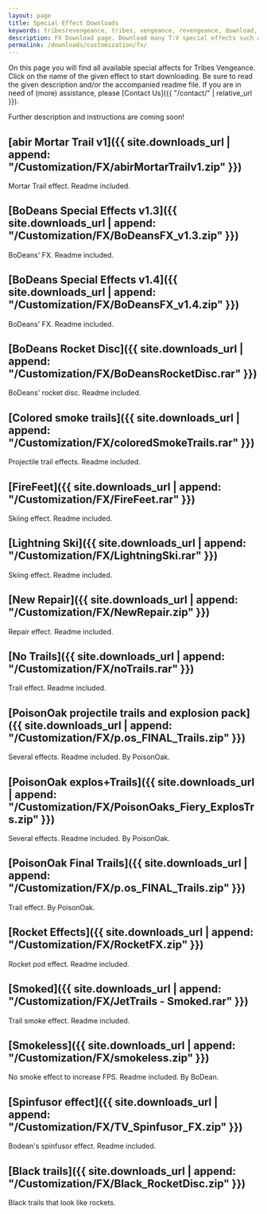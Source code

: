 ```yaml
---
layout: page
title: Special Effect Downloads
keywords: tribesrevengeance, tribes, vengeance, revengeance, download, special, effect, fx, trail, explosion, smoke
description: FX Download page. Download many T:V special effects such as trails, explosions and much more!
permalink: /downloads/customization/fx/
---
```


On this page you will find all available special affects for Tribes Vengeance. Click on the name of the given effect to start downloading. Be sure to read the given description and/or the accompanied readme file. If you are in need of (more) assistance, please [Contact Us]({{ "/contact/" | relative_url }}).

Further description and instructions are coming soon!

  
  

## [abir Mortar Trail v1]({{ site.downloads_url | append: "/Customization/FX/abirMortarTrailv1.zip" }})

Mortar Trail effect. Readme included.

  
  

## [BoDeans Special Effects v1.3]({{ site.downloads_url | append: "/Customization/FX/BoDeansFX_v1.3.zip" }})

BoDeans' FX. Readme included.

  
  

## [BoDeans Special Effects v1.4]({{ site.downloads_url | append: "/Customization/FX/BoDeansFX_v1.4.zip" }})

BoDeans' FX. Readme included.

  
  

## [BoDeans Rocket Disc]({{ site.downloads_url | append: "/Customization/FX/BoDeansRocketDisc.rar" }})

BoDeans' rocket disc. Readme included.

  
  

## [Colored smoke trails]({{ site.downloads_url | append: "/Customization/FX/coloredSmokeTrails.rar" }})

Projectile trail effects. Readme included.

  
  

## [FireFeet]({{ site.downloads_url | append: "/Customization/FX/FireFeet.rar" }})

Skiing effect. Readme included.

  
  

## [Lightning Ski]({{ site.downloads_url | append: "/Customization/FX/LightningSki.rar" }})

Skiing effect. Readme included.

  
  

## [New Repair]({{ site.downloads_url | append: "/Customization/FX/NewRepair.zip" }})

Repair effect. Readme included.

  
  

## [No Trails]({{ site.downloads_url | append: "/Customization/FX/noTrails.rar" }})

Trail effect. Readme included.

  
  

## [PoisonOak projectile trails and explosion pack]({{ site.downloads_url | append: "/Customization/FX/p.os_FINAL_Trails.zip" }})

Several effects. Readme included. By PoisonOak.

  
  

## [PoisonOak explos+Trails]({{ site.downloads_url | append: "/Customization/FX/PoisonOaks_Fiery_ExplosTrs.zip" }})

Several effects. Readme included. By PoisonOak.

  
  

## [PoisonOak Final Trails]({{ site.downloads_url | append: "/Customization/FX/p.os_FINAL_Trails.zip" }})

Trail effect. By PoisonOak.

  
  

## [Rocket Effects]({{ site.downloads_url | append: "/Customization/FX/RocketFX.zip" }})

Rocket pod effect. Readme included.

  
  

## [Smoked]({{ site.downloads_url | append: "/Customization/FX/JetTrails - Smoked.rar" }})

Trail smoke effect. Readme included.

  
  

## [Smokeless]({{ site.downloads_url | append: "/Customization/FX/smokeless.zip" }})

No smoke effect to increase FPS. Readme included. By BoDean.

  
  

## [Spinfusor effect]({{ site.downloads_url | append: "/Customization/FX/TV_Spinfusor_FX.zip" }})

Bodean's spinfusor effect. Readme included.

## [Black trails]({{ site.downloads_url | append: "/Customization/FX/Black_RocketDisc.zip" }})

Black trails that look like rockets.
